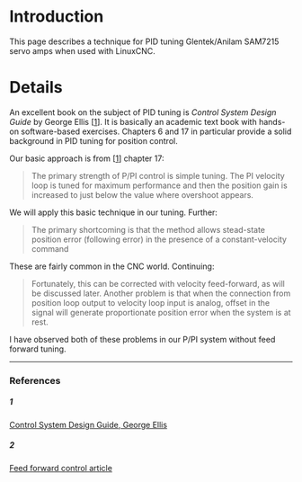 # Introduction #
This page describes a technique for PID tuning Glentek/Anilam SAM7215 servo amps when used with LinuxCNC.



# Details #

An excellent book on the subject of PID tuning is _Control System Design Guide_ by George Ellis [[1](PIDTuningGlentekAmps#1.md)].  It is basically an academic text book with hands-on software-based exercises.  Chapters 6 and 17 in particular provide a solid background in PID tuning for position control.

Our basic approach is from [[1](PIDTuningGlentekAmps#1.md)] chapter 17:

> The primary strength of P/PI control is simple tuning.  The PI velocity loop is tuned for maximum performance and then the position gain is increased to just below the value where overshoot appears.

We will apply this basic technique in our tuning.  Further:

> The primary shortcoming is that the method allows stead-state position error (following error) in the presence of a constant-velocity command

These are fairly common in the CNC world.  Continuing:

> Fortunately, this can be corrected with velocity feed-forward, as will be discussed later.  Another problem is that when the connection from position loop output to velocity loop input is analog, offset in the signal will generate proportionate position error when the system is at rest.

I have observed both of these problems in our P/PI system without feed forward tuning.




---

### References ###
##### 1 #####
[Control System Design Guide, George Ellis](http://www.amazon.com/Control-System-Design-Guide-Third/dp/0122374614)

##### 2 #####
[Feed forward control article](http://en.wikipedia.org/wiki/Feedforward_control)
